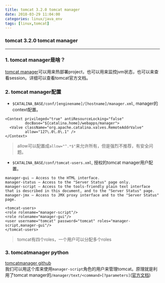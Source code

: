 ```yaml
---
title: tomcat 3.2.0 tomcat manager
date: 2018-03-29 11:04:00
categories: linux/java_env
tags: [linux,tomcat]
---
```

### tomcat 3.2.0 tomcat manager

---

### 1. tomcat manager是啥？
[tomcat manager](https://tomcat.apache.org/tomcat-7.0-doc/manager-howto.html)可以用来热部署project，也可以用来监控jvm状态，也可以来查看session。详细可以查看tomcat官方文档。

### 2. tomcat manager配置
- `$CATALINA_BASE/conf/[enginename]/[hostname]/manager.xml`, manager的context配置。
```
<Context privileged="true" antiResourceLocking="false"
         docBase="${catalina.home}/webapps/manager">
  <Valve className="org.apache.catalina.valves.RemoteAddrValve"
         allow="127\.0\.0\.1" />
</Context>
```
> allow可以配置成`allow="^.*$"`来允许所有，但是强烈不推荐，有安全问题。  

- `$CATALINA_BASE/conf/tomcat-users.xml`, 授权的tomcat manager用户配置。
```
manager-gui — Access to the HTML interface.
manager-status — Access to the "Server Status" page only.
manager-script — Access to the tools-friendly plain text interface that is described in this document, and to the "Server Status" page.
manager-jmx — Access to JMX proxy interface and to the "Server Status" page.
```
```
<tomcat-users>
<role rolename="manager-script"/>
<role rolename="manager-gui"/>
<user username="tomcat" password="tomcat" roles="manager-script,manager-gui"/>
</tomcat-users>
```
> tomcat有四个roles，一个用户可以分配多个roles

### 3. tomcatmanager python
[tomcatmanager github](https://github.com/tomcatmanager/tomcatmanager)  
我们可以用这个库来使用`manager-script`角色的用户来管理tomcat。原理就是利用了tomcat manager的`/manager/text/<command>[?parameters]`([官方文档](https://tomcat.apache.org/tomcat-7.0-doc/manager-howto.html#Supported_Manager_Commands))
